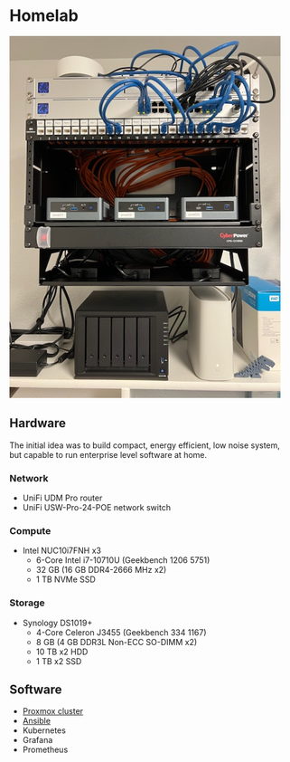 # Homelab
![homelab](pics/homelab-medium.jpeg)

## Hardware
The initial idea was to build compact, energy efficient, low noise system, but capable to run enterprise level software at home. 

### Network
* UniFi UDM Pro router
* UniFi USW-Pro-24-POE network switch

### Compute
* Intel NUC10i7FNH x3
    * 6-Core Intel i7-10710U (Geekbench 1206 5751)
    * 32 GB (16 GB DDR4-2666 MHz x2) 
    * 1 TB NVMe SSD

### Storage
* Synology DS1019+
    * 4-Core Celeron J3455 (Geekbench 334 1167)
    * 8 GB (4 GB DDR3L Non-ECC SO-DIMM x2)
    * 10 TB x2 HDD
    * 1 TB x2 SSD

## Software
* [Proxmox cluster](proxmox)
* [Ansible](ansible)
* Kubernetes
* Grafana
* Prometheus